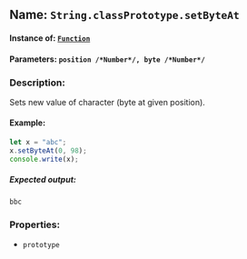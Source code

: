 ## Name: `String.classPrototype.setByteAt`

#### Instance of: [`Function`](Function.md)

#### Parameters: `position /*Number*/, byte /*Number*/`

### Description:

Sets new value of character (byte at given position).

#### Example:

```js
let x = "abc";
x.setByteAt(0, 98);
console.write(x);
```

##### Expected output:

```
bbc
```

### Properties:

- `prototype`


